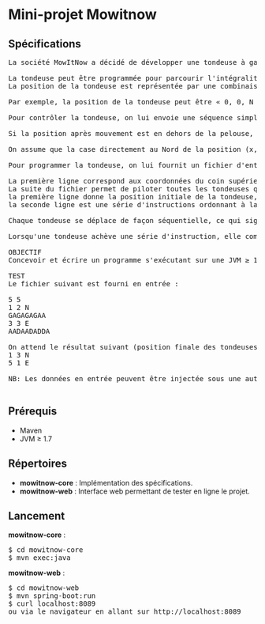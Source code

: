 # Mini-projet Mowitnow
## Sp&eacute;cifications
<pre>
La soci&eacute;t&eacute; MowItNow a d&eacute;cid&eacute; de d&eacute;velopper une tondeuse &agrave; gazon automatique, destin&eacute;e aux surfaces rectangulaires.

La tondeuse peut être programm&eacute;e pour parcourir l'int&eacute;gralit&eacute; de la surface.
La position de la tondeuse est repr&eacute;sent&eacute;e par une combinaison de coordonn&eacute;es (x,y) et d'une lettre indiquant l'orientation selon la notation cardinale anglaise (N,E,W,S). La pelouse est divis&eacute;e en grille pour simplifier la navigation. 

Par exemple, la position de la tondeuse peut être « 0, 0, N », ce qui signifie qu'elle se situe dans le coin inf&eacute;rieur gauche de la pelouse, et orient&eacute;e vers le Nord.

Pour contr&ocirc;ler la tondeuse, on lui envoie une s&eacute;quence simple de lettres. Les lettres possibles sont « D », « G » et « A ». « D » et « G » font pivoter la tondeuse de 90° &agrave; droite ou &agrave; gauche respectivement, sans la d&eacute;placer. « A » signifie que l'on avance la tondeuse d'une case dans la direction &agrave; laquelle elle fait face, et sans modifier son orientation.

Si la position apr&egrave;s mouvement est en dehors de la pelouse, la tondeuse ne bouge pas, conserve son orientation et traite la commande suivante. 

On assume que la case directement au Nord de la position (x, y) a pour coordonn&eacute;es (x, y+1).

Pour programmer la tondeuse, on lui fournit un fichier d'entr&eacute;e construit comme suit :

La premi&egrave;re ligne correspond aux coordonn&eacute;es du coin sup&eacute;rieur droit de la pelouse, celles du coin inf&eacute;rieur gauche sont suppos&eacute;es être (0,0)
La suite du fichier permet de piloter toutes les tondeuses qui ont &eacute;t&eacute; d&eacute;ploy&eacute;es. Chaque tondeuse a deux lignes la concernant :
la premi&egrave;re ligne donne la position initiale de la tondeuse, ainsi que son orientation. La position et l'orientation sont fournies sous la forme de 2 chiffres et une lettre, s&eacute;par&eacute;s par un espace</li>
la seconde ligne est une s&eacute;rie d'instructions ordonnant &agrave; la tondeuse d'explorer la pelouse. Les instructions sont une suite de caract&egrave;res sans espaces.

Chaque tondeuse se d&eacute;place de façon s&eacute;quentielle, ce qui signifie que la seconde tondeuse ne bouge que lorsque la premi&egrave;re a ex&eacute;cut&eacute; int&eacute;gralement sa s&eacute;rie d'instructions.

Lorsqu'une tondeuse ach&egrave;ve une s&eacute;rie d'instruction, elle communique sa position et son orientation.

OBJECTIF
Concevoir et &eacute;crire un programme s'ex&eacute;cutant sur une JVM ≥ 1.7 ou un serveur node.js, et impl&eacute;mentant la sp&eacute;cification ci-dessus et passant le test ci-apr&egrave;s

TEST
Le fichier suivant est fourni en entr&eacute;e :<br>
5 5
1 2 N
GAGAGAGAA
3 3 E
AADAADADDA

On attend le r&eacute;sultat suivant (position finale des tondeuses) :
1 3 N
5 1 E

NB: Les donn&eacute;es en entr&eacute;e peuvent être inject&eacute;e sous une autre forme qu'un fichier (par exemple un test automatis&eacute;).

</pre>
## Pr&eacute;requis
* Maven
* JVM ≥ 1.7

## R&eacute;pertoires
* __mowitnow-core__ : Impl&eacute;mentation des sp&eacute;cifications.
* __mowitnow-web__ : Interface web permettant de tester en ligne le projet.

## Lancement

__mowitnow-core__ :
<pre>
$ cd mowitnow-core
$ mvn exec:java
</pre>

__mowitnow-web__ :
<pre>
$ cd mowitnow-web
$ mvn spring-boot:run
$ curl localhost:8089
ou via le navigateur en allant sur http://localhost:8089
</pre>




